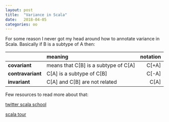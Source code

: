```yaml
---
layout: post
title:  "Variance in Scala"
date:   2018-04-05
categories: oo
---
```


For some reason I never got my head around how to annotate variance in Scala. Basically if B is a subtype of A then:

| | meaning | notation |
|---|:---|---:|
|**covariant**|	means that C[B] is a subtype of C[A]|	C[+A]|
|**contravariant**|	C[A] is a subtype of C[B]|	C[-A]|
|**invariant**|	C[A] and C[B] are not related|	C[A]|

Few resources to read more about that:

[twitter scala school](https://twitter.github.io/scala_school/type-basics.html#variance)

[scala tour](https://docs.scala-lang.org/tour/variances.html)
